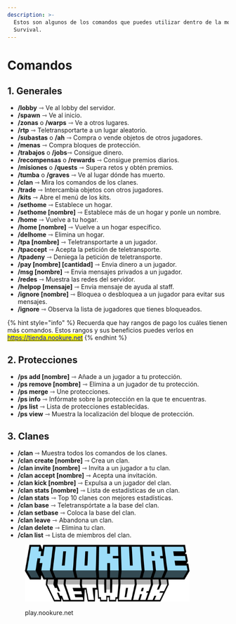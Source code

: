 ```yaml
---
description: >-
  Estos son algunos de los comandos que puedes utilizar dentro de la modalidad
  Survival.
---
```


# Comandos

## 1. Generales

* **/lobby** ⇾ Ve al lobby del servidor.
* **/spawn** ⇾ Ve al inicio.
* **/zonas** o **/warps** ⇾ Ve a otros lugares.
* **/rtp** ⇾ Teletransportarte a un lugar aleatorio.
* **/subastas** o **/ah** ⇾ Compra o vende objetos de otros jugadores.
* **/menas** ⇾ Compra bloques de protección.
* **/trabajos** o **/jobs**⇾ Consigue dinero.
* **/recompensas** o **/rewards** ⇾ Consigue premios diarios.
* **/misiones** o **/quests** ⇾ Supera retos y obtén premios.
* **/tumba** o **/graves** ⇾ Ve al lugar dónde has muerto.
* **/clan** ⇾ Mira los comandos de los clanes.
* **/trade** ⇾ Intercambia objetos con otros jugadores.
* **/kits** ⇾ Abre el menú de los kits.
* **/sethome** ⇾ Establece un hogar.
* **/sethome \[nombre]** ⇾ Establece más de un hogar y ponle un nombre.
* **/home** ⇾ Vuelve a tu hogar.
* **/home \[nombre]** ⇾ Vuelve a un hogar específico.
* **/delhome** ⇾ Elimina un hogar.
* **/tpa \[nombre]** ⇾ Teletransportarte a un jugador.
* **/tpaccept** ⇾ Acepta la petición de teletransporte.
* **/tpadeny** ⇾ Deniega la petición de teletransporte.
* **/pay \[nombre] \[cantidad]** ⇾ Envia dinero a un jugador.
* **/msg \[nombre]** ⇾ Envia mensajes privados a un jugador.
* **/redes** ⇾ Muestra las redes del servidor.
* **/helpop \[mensaje]**  ⇾ Envia mensaje de ayuda al staff.
* **/ignore \[nombre]**  ⇾ Bloquea o desbloquea a un jugador para evitar sus mensajes.
* **/ignore**  ⇾ Observa la lista de jugadores que tienes bloqueados.

{% hint style="info" %}
Recuerda que hay rangos de pago los cuáles tienen más comandos. Estos rangos y sus beneficios puedes verlos en [<mark style="color:blue;">https://tienda.nookure.net</mark>](https://tienda.nookure.net)
{% endhint %}

## 2. Protecciones

* **/ps add \[nombre]** ⇾ Añade a un jugador a tu protección.
* **/ps remove \[nombre]** ⇾ Elimina a un jugador de tu protección.
* **/ps merge** ⇾ Une protecciones.
* **/ps info** ⇾ Infórmate sobre la protección en la que te encuentras.
* **/ps list** ⇾ Lista de protecciones establecidas.
* **/ps view** ⇾ Muestra la localización del bloque de protección.

## 3. Clanes

* **/clan** ⇾ Muestra todos los comandos de los clanes.
* **/clan create \[nombre]** ⇾ Crea un clan.
* **/clan invite \[nombre]** ⇾ Invita a un jugador a tu clan.
* **/clan accept \[nombre]** ⇾ Acepta una invitación.
* **/clan kick \[nombre]** ⇾ Expulsa a un jugador del clan.
* **/clan stats \[nombre]** ⇾ Lista de estadísticas de un clan.
* **/clan stats** ⇾ Top 10 clanes con mejores estadísticas.
* **/clan base** ⇾ Teletranspórtate a la base del clan.
* **/clan setbase** ⇾ Coloca la base del clan.
* **/clan leave** ⇾ Abandona un clan.
* **/clan delete** ⇾ Elimina tu clan.
* **/clan list** ⇾ Lista de miembros del clan.

<figure><img src="../../.gitbook/assets/image (5).png" alt="" width="375"><figcaption><p>play.nookure.net</p></figcaption></figure>

